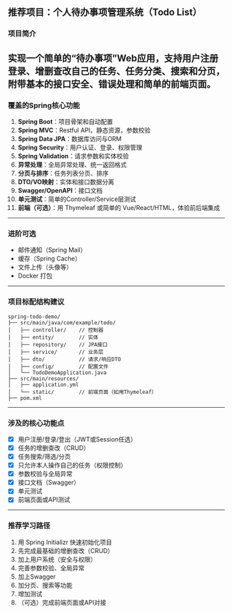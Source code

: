 ## 推荐项目：个人待办事项管理系统（Todo List）

### 项目简介

## 实现一个简单的“待办事项”Web应用，支持用户注册登录、增删查改自己的任务、任务分类、搜索和分页，附带基本的接口安全、错误处理和简单的前端页面。

### 覆盖的Spring核心功能

1. **Spring Boot**：项目骨架和自动配置
2. **Spring MVC**：Restful API，静态资源，参数校验
3. **Spring Data JPA**：数据库访问与ORM
4. **Spring Security**：用户认证、登录、权限管理
5. **Spring Validation**：请求参数和实体校验
6. **异常处理**：全局异常处理、统一返回格式
7. **分页与排序**：任务列表分页、排序
8. **DTO/VO映射**：实体和接口数据分离
9. **Swagger/OpenAPI**：接口文档
10. **单元测试**：简单的Controller/Service层测试
11. **前端（可选）**：用 Thymeleaf 或简单的 Vue/React/HTML，体验前后端集成

---

### 进阶可选

- 邮件通知（Spring Mail）
- 缓存（Spring Cache）
- 文件上传（头像等）
- Docker 打包

---

### 项目标配结构建议

```
spring-todo-demo/
├── src/main/java/com/example/todo/
│   ├── controller/    // 控制器
│   ├── entity/        // 实体
│   ├── repository/    // JPA接口
│   ├── service/       // 业务层
│   ├── dto/           // 请求/响应DTO
│   ├── config/        // 配置文件
│   └── TodoDemoApplication.java
├── src/main/resources/
│   ├── application.yml
│   └── static/        // 前端页面（如用Thymeleaf）
├── pom.xml
```

---

### 涉及的核心功能点

- [x] 用户注册/登录/登出（JWT或Session任选）
- [x] 任务的增删查改（CRUD）
- [x] 任务搜索/筛选/分页
- [x] 只允许本人操作自己的任务（权限控制）
- [x] 参数校验与全局异常
- [x] 接口文档（Swagger）
- [x] 单元测试
- [x] 前端页面或API测试

---

### 推荐学习路径

1. 用 Spring Initializr 快速初始化项目
2. 先完成最基础的增删查改（CRUD）
3. 加上用户系统（安全与权限）
4. 完善参数校验、全局异常
5. 加上Swagger
6. 加分页、搜索等功能
7. 增加测试
8. （可选）完成前端页面或API对接
